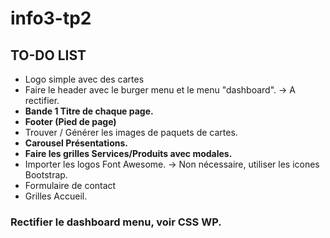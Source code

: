 # info3-tp2

## TO-DO LIST

- Logo simple avec des cartes
- Faire le header avec le burger menu et le menu "dashboard". -> A rectifier.
- __Bande 1 Titre de chaque page.__
- __Footer (Pied de page)__
- Trouver / Générer les images de paquets de cartes.
- __Carousel Présentations.__
- __Faire les grilles Services/Produits avec modales.__
- Importer les logos Font Awesome. -> Non nécessaire, utiliser les icones Bootstrap.
- Formulaire de contact
- Grilles Accueil.

### Rectifier le dashboard menu, voir CSS WP.

